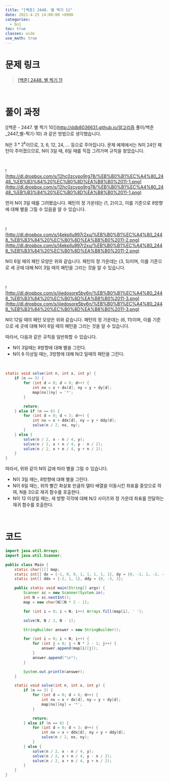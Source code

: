 ```yaml
---
title: "[백준] 2448. 별 찍기 11"
date: 2021-4-25 14:00:00 +0900
categories:
  - boj
toc: true
classes: wide
use_math: true
---
```


# 문제 링크

> [[백준] 2448. 별 찍기 11](https://www.acmicpc.net/problem/2448)

<br>

# 풀이 과정

[[백준 - 2447. 별 찍기 10]](http://ddb8036631.github.io/알고리즘 풀이/백준_2447_별-찍기-10) 과 같은 방법으로 생각했습니다.

N은 $3*2^k$이므로, 3, 6, 12, 24, ... 등으로 주어집니다. 문제 예제에서는 N이 24인 패턴이 주어졌으므로, N이 3일 때, 6일 때를 직접 그려가며 규칙을 찾았습니다.

<br>

![http://dl.dropbox.com/s/12hc0zcypo9rg78/%EB%B0%B1%EC%A4%80_2448_%EB%B3%84%20%EC%B0%8D%EA%B8%B0%2011-1.png](http://dl.dropbox.com/s/12hc0zcypo9rg78/%EB%B0%B1%EC%A4%80_2448_%EB%B3%84%20%EC%B0%8D%EA%B8%B0%2011-1.png)

먼저 N이 3일 때를 그려봤습니다. 패턴의 정 가운데는 (1, 2)이고, 이를 기준으로 8방향에 대해 별을 그릴 수 있음을 알 수 있습니다.

<br>

![http://dl.dropbox.com/s/l4ekpllu997r2xu/%EB%B0%B1%EC%A4%80_2448_%EB%B3%84%20%EC%B0%8D%EA%B8%B0%2011-2.png](http://dl.dropbox.com/s/l4ekpllu997r2xu/%EB%B0%B1%EC%A4%80_2448_%EB%B3%84%20%EC%B0%8D%EA%B8%B0%2011-2.png)

N이 6일 때의 패턴 모양은 위와 같습니다. 패턴의 정 가운데는 (3, 5)이며, 이를 기준으로 세 곳에 대해 N이 3일 때의 패턴을 그리는 것을 알 수 있습니다.

<br>

![http://dl.dropbox.com/s/iiiedosore5by6n/%EB%B0%B1%EC%A4%80_2448_%EB%B3%84%20%EC%B0%8D%EA%B8%B0%2011-3.png](http://dl.dropbox.com/s/iiiedosore5by6n/%EB%B0%B1%EC%A4%80_2448_%EB%B3%84%20%EC%B0%8D%EA%B8%B0%2011-3.png)

N이 12일 때의 패턴 모양은 위와 같습니다. 패턴의 정 가운데는 (6, 11)이며, 이를 기준으로 세 곳에 대해 N이 6일 때의 패턴을 그리는 것을 알 수 있습니다.

따라서, 다음과 같은 규칙을 일반화할 수 있습니다.

- N이 3일때는 8방향에 대해 별을 그린다.
- N이 6 이상일 때는, 3방향에 대해 N/2 일때의 패턴을 그린다.

<br>

```java
static void solve(int n, int x, int y) {
    if (n == 3) {
        for (int d = 0; d < 8; d++) {
            int nx = x + dx[d], ny = y + dy[d];
            map[nx][ny] = '*';
        }

        return;
    } else if (n == 6) {
        for (int d = 0; d < 3; d++) {
            int nx = x + ddx[d], ny = y + ddy[d];
            solve(n / 2, nx, ny);
        }
    } else {
        solve(n / 2, x - n / 4, y);
        solve(n / 2, x + n / 4, y - n / 2);
        solve(n / 2, x + n / 4, y + n / 2);
    }
}
```

따라서, 위와 같이 N의 값에 따라 별을 그릴 수 있습니다.

- N이 3일 때는, 8방향에 대해 별을 그린다.
- N이 6일 때는, 위의 빨간 화살표 만큼의 델타 배열을 이동시킨 좌표를 중앙으로 하여, N을 3으로 재귀 함수를 호출한다.
- N이 12 이상일 때는, 세 방향 각각에 대해 N/2 사이즈와 정 가운데 좌표를 전달하는 재귀 함수를 호출한다.

<br>

# 코드

```java
import java.util.Arrays;
import java.util.Scanner;

public class Main {
    static char[][] map;
    static int[] dx = {-1, 0, 0, 1, 1, 1, 1, 1}, dy = {0, -1, 1, -2, -1, 0, 1, 2};
    static int[] ddx = {-2, 1, 1}, ddy = {0, -3, 3};

    public static void main(String[] args) {
        Scanner sc = new Scanner(System.in);
        int N = sc.nextInt();
        map = new char[N][N * 2 - 1];

        for (int i = 0; i < N; i++) Arrays.fill(map[i], ' ');

        solve(N, N / 2, N - 1);

        StringBuilder answer = new StringBuilder();

        for (int i = 0; i < N; i++) {
            for (int j = 0; j < N * 2 - 1; j++) {
                answer.append(map[i][j]);
            }
            answer.append("\n");
        }

        System.out.println(answer);
    }

    static void solve(int n, int x, int y) {
        if (n == 3) {
            for (int d = 0; d < 8; d++) {
                int nx = x + dx[d], ny = y + dy[d];
                map[nx][ny] = '*';
            }

            return;
        } else if (n == 6) {
            for (int d = 0; d < 3; d++) {
                int nx = x + ddx[d], ny = y + ddy[d];
                solve(n / 2, nx, ny);
            }
        } else {
            solve(n / 2, x - n / 4, y);
            solve(n / 2, x + n / 4, y - n / 2);
            solve(n / 2, x + n / 4, y + n / 2);
        }
    }
}
```